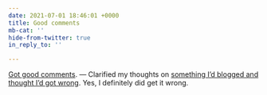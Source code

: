 ```yaml
---
date: 2021-07-01 18:46:01 +0000
title: Good comments
mb-cat: ''
hide-from-twitter: true
in_reply_to: ''

---
```

[Got good comments](https://www.thisdaysportion.com/posts/notes-on-the-indieweb-3-who-s-it-for/#comments). — Clarified my thoughts on [something I’d blogged and thought I’d got wrong]( "https://www.thisdaysportion.com/posts/perfect-blogging-platform-crossposting-and-conversation/"). Yes, I definitely did get it wrong.